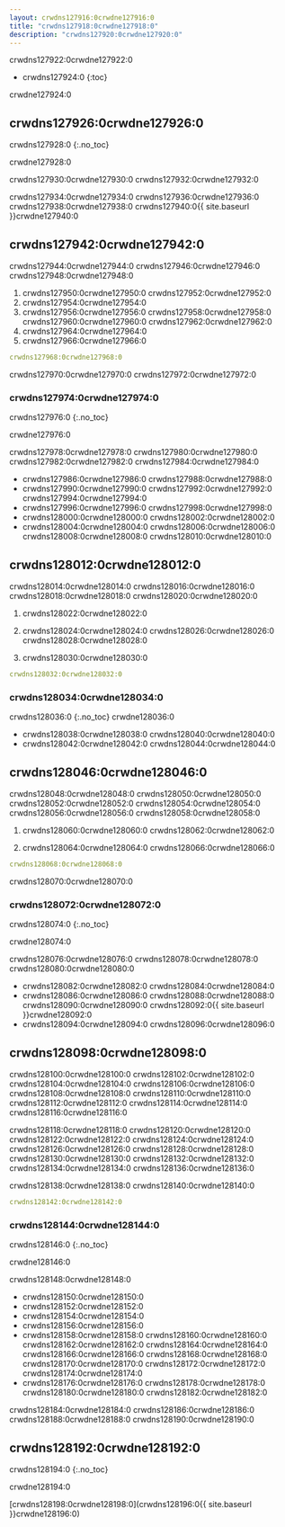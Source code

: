 ```yaml
---
layout: crwdns127916:0crwdne127916:0
title: "crwdns127918:0crwdne127918:0"
description: "crwdns127920:0crwdne127920:0"
---
```

crwdns127922:0crwdne127922:0

- crwdns127924:0
{:toc}

crwdne127924:0

## crwdns127926:0crwdne127926:0

crwdns127928:0
{:.no_toc}

crwdne127928:0

crwdns127930:0crwdne127930:0 crwdns127932:0crwdne127932:0

crwdns127934:0crwdne127934:0 crwdns127936:0crwdne127936:0 crwdns127938:0crwdne127938:0 crwdns127940:0{{ site.baseurl }}crwdne127940:0

## crwdns127942:0crwdne127942:0

crwdns127944:0crwdne127944:0 crwdns127946:0crwdne127946:0 crwdns127948:0crwdne127948:0

1. crwdns127950:0crwdne127950:0 crwdns127952:0crwdne127952:0
2. crwdns127954:0crwdne127954:0
3. crwdns127956:0crwdne127956:0 crwdns127958:0crwdne127958:0 crwdns127960:0crwdne127960:0 crwdns127962:0crwdne127962:0
4. crwdns127964:0crwdne127964:0
5. crwdns127966:0crwdne127966:0

```yaml
crwdns127968:0crwdne127968:0
```

crwdns127970:0crwdne127970:0 crwdns127972:0crwdne127972:0

### crwdns127974:0crwdne127974:0

crwdns127976:0
{:.no_toc}

crwdne127976:0

crwdns127978:0crwdne127978:0 crwdns127980:0crwdne127980:0 crwdns127982:0crwdne127982:0 crwdns127984:0crwdne127984:0

- crwdns127986:0crwdne127986:0 crwdns127988:0crwdne127988:0
- crwdns127990:0crwdne127990:0 crwdns127992:0crwdne127992:0 crwdns127994:0crwdne127994:0
- crwdns127996:0crwdne127996:0 crwdns127998:0crwdne127998:0
- crwdns128000:0crwdne128000:0 crwdns128002:0crwdne128002:0
- crwdns128004:0crwdne128004:0 crwdns128006:0crwdne128006:0 crwdns128008:0crwdne128008:0 crwdns128010:0crwdne128010:0

## crwdns128012:0crwdne128012:0

crwdns128014:0crwdne128014:0 crwdns128016:0crwdne128016:0 crwdns128018:0crwdne128018:0 crwdns128020:0crwdne128020:0

1. crwdns128022:0crwdne128022:0

2. crwdns128024:0crwdne128024:0 crwdns128026:0crwdne128026:0 crwdns128028:0crwdne128028:0

3. crwdns128030:0crwdne128030:0

```yaml
crwdns128032:0crwdne128032:0
```

### crwdns128034:0crwdne128034:0

crwdns128036:0
{:.no_toc}
crwdne128036:0

- crwdns128038:0crwdne128038:0 crwdns128040:0crwdne128040:0
- crwdns128042:0crwdne128042:0 crwdns128044:0crwdne128044:0

## crwdns128046:0crwdne128046:0

crwdns128048:0crwdne128048:0 crwdns128050:0crwdne128050:0 crwdns128052:0crwdne128052:0 crwdns128054:0crwdne128054:0 crwdns128056:0crwdne128056:0 crwdns128058:0crwdne128058:0

1. crwdns128060:0crwdne128060:0 crwdns128062:0crwdne128062:0

2. crwdns128064:0crwdne128064:0 crwdns128066:0crwdne128066:0

```yaml
crwdns128068:0crwdne128068:0
```

crwdns128070:0crwdne128070:0

### crwdns128072:0crwdne128072:0

crwdns128074:0
{:.no_toc}

crwdne128074:0

crwdns128076:0crwdne128076:0 crwdns128078:0crwdne128078:0 crwdns128080:0crwdne128080:0

- crwdns128082:0crwdne128082:0 crwdns128084:0crwdne128084:0
- crwdns128086:0crwdne128086:0 crwdns128088:0crwdne128088:0 crwdns128090:0crwdne128090:0 crwdns128092:0{{ site.baseurl }}crwdne128092:0 
- crwdns128094:0crwdne128094:0 crwdns128096:0crwdne128096:0

## crwdns128098:0crwdne128098:0

crwdns128100:0crwdne128100:0 crwdns128102:0crwdne128102:0 crwdns128104:0crwdne128104:0 crwdns128106:0crwdne128106:0 crwdns128108:0crwdne128108:0 crwdns128110:0crwdne128110:0 crwdns128112:0crwdne128112:0 crwdns128114:0crwdne128114:0 crwdns128116:0crwdne128116:0

crwdns128118:0crwdne128118:0 crwdns128120:0crwdne128120:0 crwdns128122:0crwdne128122:0 crwdns128124:0crwdne128124:0 crwdns128126:0crwdne128126:0 crwdns128128:0crwdne128128:0 crwdns128130:0crwdne128130:0 crwdns128132:0crwdne128132:0 crwdns128134:0crwdne128134:0 crwdns128136:0crwdne128136:0

crwdns128138:0crwdne128138:0 crwdns128140:0crwdne128140:0

```yaml
crwdns128142:0crwdne128142:0

```

### crwdns128144:0crwdne128144:0

crwdns128146:0
{:.no_toc}

crwdne128146:0

crwdns128148:0crwdne128148:0

- crwdns128150:0crwdne128150:0
- crwdns128152:0crwdne128152:0
- crwdns128154:0crwdne128154:0
- crwdns128156:0crwdne128156:0
- crwdns128158:0crwdne128158:0 crwdns128160:0crwdne128160:0 crwdns128162:0crwdne128162:0 crwdns128164:0crwdne128164:0 crwdns128166:0crwdne128166:0 crwdns128168:0crwdne128168:0 crwdns128170:0crwdne128170:0 crwdns128172:0crwdne128172:0 crwdns128174:0crwdne128174:0
- crwdns128176:0crwdne128176:0 crwdns128178:0crwdne128178:0 crwdns128180:0crwdne128180:0 crwdns128182:0crwdne128182:0

crwdns128184:0crwdne128184:0 crwdns128186:0crwdne128186:0 crwdns128188:0crwdne128188:0 crwdns128190:0crwdne128190:0

## crwdns128192:0crwdne128192:0

crwdns128194:0
{:.no_toc}

crwdne128194:0

[crwdns128198:0crwdne128198:0](crwdns128196:0{{ site.baseurl }}crwdne128196:0)